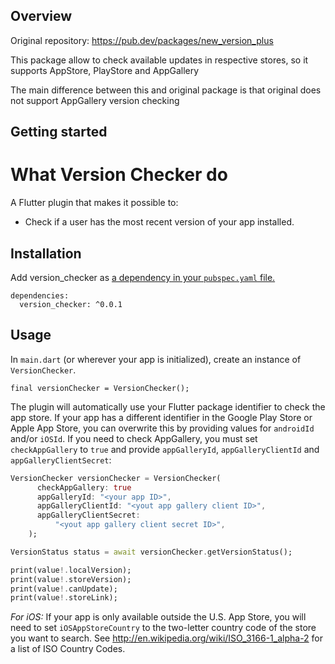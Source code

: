 <!--
This README describes the package. If you publish this package to pub.dev,
this README's contents appear on the landing page for your package.

For information about how to write a good package README, see the guide for
[writing package pages](https://dart.dev/guides/libraries/writing-package-pages).

For general information about developing packages, see the Dart guide for
[creating packages](https://dart.dev/guides/libraries/create-library-packages)
and the Flutter guide for
[developing packages and plugins](https://flutter.dev/developing-packages).
-->


## Overview
Original repository: https://pub.dev/packages/new_version_plus

This package allow to check available updates in respective stores, so it supports
AppStore, PlayStore and AppGallery

The main difference between this and original package is that original does not support
AppGallery version checking

## Getting started

# What Version Checker do

A Flutter plugin that makes it possible to:
* Check if a user has the most recent version of your app installed.

## Installation
Add version_checker as [a dependency in your `pubspec.yaml` file.](https://flutter.io/using-packages/)
```
dependencies:
  version_checker: ^0.0.1
```

## Usage

In `main.dart` (or wherever your app is initialized), create an instance of `VersionChecker`.

`final versionChecker = VersionChecker();`

The plugin will automatically use your Flutter package identifier to check the app store. If your app has a different identifier in the Google Play Store or Apple App Store, you can overwrite this by providing values for `androidId` and/or `iOSId`. If you need to check AppGallery, you must set `checkAppGallery` to `true` and provide `appGalleryId`, `appGalleryClientId` and `appGalleryClientSecret`:

```dart
VersionChecker versionChecker = VersionChecker(
      checkAppGallery: true
      appGalleryId: "<your app ID>",
      appGalleryClientId: "<yout app gallery client ID>",
      appGalleryClientSecret:
          "<yout app gallery client secret ID>",
    );

VersionStatus status = await versionChecker.getVersionStatus();

print(value!.localVersion);
print(value!.storeVersion);
print(value!.canUpdate);
print(value!.storeLink);
```

*For iOS:* If your app is only available outside the U.S. App Store, you will need to set `iOSAppStoreCountry` to the two-letter country code of the store you want to search. See http://en.wikipedia.org/wiki/ISO_3166-1_alpha-2 for a list of ISO Country Codes.


<script type="text/javascript" src="https://cdnjs.buymeacoffee.com/1.0.0/button.prod.min.js" data-name="bmc-button" data-slug="daironigr" data-color="#5F7FFF" data-emoji=""  data-font="Cookie" data-text="Buy me a coffee" data-outline-color="#000000" data-font-color="#ffffff" data-coffee-color="#FFDD00" ></script>
